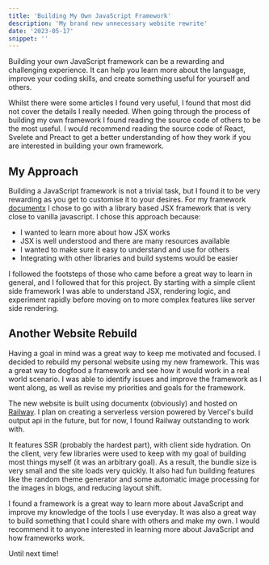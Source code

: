 ```yaml
---
title: 'Building My Own JavaScript Framework'
description: 'My brand new unnecessary website rewrite'
date: '2023-05-17'
snippet: ''
---
```


Building your own JavaScript framework can be a rewarding and challenging experience. It can help you learn more about the language, improve your coding skills, and create something useful for yourself and others.

Whilst there were some articles I found very useful, I found that most did not cover the details I really needed. When going through the process of building my own framework I found reading the source code of others to be the most useful. I would recommend reading the source code of React, Svelete and Preact to get a better understanding of how they work if you are interested in building your own framework.

## My Approach

Building a JavaScript framework is not a trivial task, but I found it to be very rewarding as you get to customise it to your desires. For my framework [documentx](https://github.com/westbrookdaniel/documentx) I chose to go with a library based JSX framework that is very close to vanilla javascript. I chose this approach because:

-   I wanted to learn more about how JSX works
-   JSX is well understood and there are many resources available
-   I wanted to make sure it easy to understand and use for others
-   Integrating with other libraries and build systems would be easier

I followed the footsteps of those who came before a great way to learn in general, and I followed that for this project. By starting with a simple client side framework I was able to understand JSX, rendering logic, and experiment rapidly before moving on to more complex features like server side rendering.

## Another Website Rebuild

Having a goal in mind was a great way to keep me motivated and focused. I decided to rebuild my personal website using my new framework. This was a great way to dogfood a framework and see how it would work in a real world scenario. I was able to identify issues and improve the framework as I went along, as well as revise my priorities and goals for the framework.

The new website is built using documentx (obviously) and hosted on [Railway](https://railway.app/). I plan on creating a serverless version powered by Vercel's build output api in the future, but for now, I found Railway outstanding to work with.

It features SSR (probably the hardest part), with client side hydration. On the client, very few libraries were used to keep with my goal of building most things myself (it was an arbitrary goal). As a result, the bundle size is very small and the site loads very quickly. It also had fun building features like the random theme generator and some automatic image processing for the images in blogs, and reducing layout shift.

I found a framework is a great way to learn more about JavaScript and improve my knowledge of the tools I use everyday. It was also a great way to build something that I could share with others and make my own. I would recommend it to anyone interested in learning more about JavaScript and how frameworks work.

Until next time!
